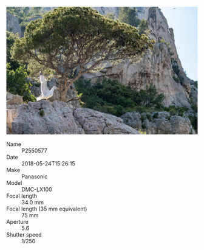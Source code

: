[![P2550577](/photos/hd/P2550577.jpg)](/photos/full/P2550577.jpg?raw=true)

<dl>
  <dt>Name</dt>
  <dd>P2550577</dd>
  <dt>Date</dt>
  <dd>2018-05-24T15:26:15</dd>
  <dt>Make</dt>
  <dd>Panasonic</dd>
  <dt>Model</dt>
  <dd>DMC-LX100</dd>
  <dt>Focal length</dt>
  <dd>34.0 mm</dd>
  <dt>Focal length (35 mm equivalent)</dt>
  <dd>75 mm</dd>
  <dt>Aperture</dt>
  <dd>5.6</dd>
  <dt>Shutter speed</dt>
  <dd>1/250</dd>
</dl>
